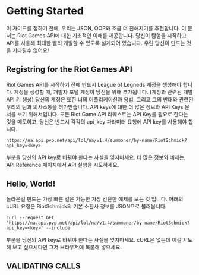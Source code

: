 Getting Started
===============

이 가이드를 접하기 전에, 우리는 JSON, OOP와 조금 더 친해지기를 추천합니다.
이 문서는 Riot Games API에 대한 기초적인 이해를 제공합니다.
당신이 탐험을 시작하고 API를 사용해 최대한 빨리 개발할 수 있도록 설계되어 있습니다.
우린 당신이 만드는 것을 기다릴수 없어요!


Registring for the Riot Games API
---------------------------------

Riot Games API를 시작하기 전에 반드시 League of Legneds 계정을 생성해야 합니다.
계정을 생성할 때, 개발자 포털 계정이 당신을 위해 추가됩니다. (계정과 관련된 개발 API 키 생성)
당신의 계정은 또한 너의 어플리케이션과 용법, 그리고 그의 반대와 관련된 우리의 팀과 의사소통을 허가받습니다.
API keys에 대한 더 많은 정보와 API Keys 문서를 보기 위해서입니다.
모든 Riot Game API 리퀘스트는 API Key를 필요로 한다는 것을 메모하고, 
당신은 반드시 각각의 api_key 파라미터 요청에 API key를 사용해야 합니다.

```
https://na.api.pvp.net/api/lol/na/v1.4/summoner/by-name/RiotSchmick?api_key=<key>
```

<key> 부분을 당신의 API key로 바꿔야 한다는 사실을 잊지마세요.
더 많은 정보와 예제는, API Reference 페이지에서 API 실행을 시도하세요.


Hello, World!
-------------

놀라운걸 만드는 가장 빠른 길은 가능한 가장 간단한 예제를 보는 것 입니다.
아래의 cURL 요청은 RiotSchmick의 기본 소환사 정보를 JSON으로 불러옵니다.

```
curl --request GET 'https://na.api.pvp.net/api/lol/na/v1.4/summoner/by-name/RiotSchmick?api_key=<key>' --include
```

<key> 부분을 당신의 API key로 바꿔야 한다는 사실을 잊지마세요.
cURL은 없는데 이걸 시도해 보고 싶으시다면 그저 브라우저에 복붙해 넣으세요.


VALIDATING CALLS
----------------


